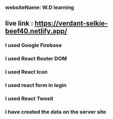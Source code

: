 ### websiteName: W.D learning

## live link : https://verdant-selkie-beef40.netlify.app/

### I used Google Firebase
### I used React Router DOM
### I used React Icon
### I used react form in login
### I used React Twosit
### I have created the data on the server site